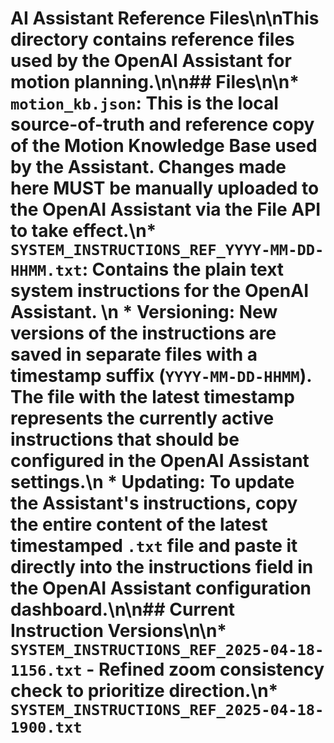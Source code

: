 # AI Assistant Reference Files\n\nThis directory contains reference files used by the OpenAI Assistant for motion planning.\n\n## Files\n\n*   `motion_kb.json`: This is the local source-of-truth and reference copy of the Motion Knowledge Base used by the Assistant. Changes made here MUST be manually uploaded to the OpenAI Assistant via the File API to take effect.\n*   `SYSTEM_INSTRUCTIONS_REF_YYYY-MM-DD-HHMM.txt`: Contains the plain text system instructions for the OpenAI Assistant. \n    *   **Versioning:** New versions of the instructions are saved in separate files with a timestamp suffix (`YYYY-MM-DD-HHMM`). The file with the **latest timestamp** represents the currently active instructions that should be configured in the OpenAI Assistant settings.\n    *   **Updating:** To update the Assistant's instructions, copy the entire content of the latest timestamped `.txt` file and paste it directly into the instructions field in the OpenAI Assistant configuration dashboard.\n\n## Current Instruction Versions\n\n*   `SYSTEM_INSTRUCTIONS_REF_2025-04-18-1156.txt` - Refined zoom consistency check to prioritize direction.\n*   `SYSTEM_INSTRUCTIONS_REF_2025-04-18-1900.txt`